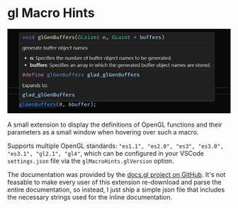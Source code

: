 # gl Macro Hints

![Showcase image for the extension](https://github.com/DeepQuantum/glMacroHints/blob/master/showcase.png)

A small extension to display the definitions of OpenGL functions and their parameters as a small window when hovering over such a macro.

Supports multiple OpenGL standards: `"es1.1", "es2.0", "es3", "es3.0", "es3.1", "gl2.1", "gl4"`, which can be configured in your VSCode `settings.json`
file via the `glMacroHints.glVersion` option.

The documentation was provided by the [docs.gl project on GitHub](https://github.com/BSVino/docs.gl). It's not feasable to make every user of this extension re-download and parse the entire documentation, so instead, I just ship a simple json file that includes the necessary strings used for the inline documentation.
